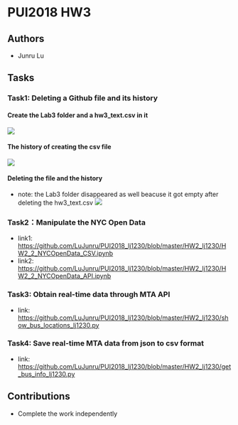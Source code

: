 # PUI2018 HW3

## Authors
- Junru Lu

## Tasks
### Task1: Deleting a Github file and its history

#### Create the Lab3 folder and a hw3_text.csv in it
![](https://github.com/LuJunru/PUI2018_lj1230/blob/master/HW2_lj1230/csv.png)

#### The history of creating the csv file
![](https://github.com/LuJunru/PUI2018_lj1230/blob/master/HW2_lj1230/history.png)

#### Deleting the file and the history
- note: the Lab3 folder disappeared as well beacuse it got empty after deleting the hw3_text.csv
![](https://github.com/LuJunru/PUI2018_lj1230/blob/master/HW2_lj1230/post-history.png)

### Task2：Manipulate the NYC Open Data
- link1: https://github.com/LuJunru/PUI2018_lj1230/blob/master/HW2_lj1230/HW2_2_NYCOpenData_CSV.ipynb
- link2: https://github.com/LuJunru/PUI2018_lj1230/blob/master/HW2_lj1230/HW2_2_NYCOpenData_API.ipynb

### Task3: Obtain real-time data through MTA API
- link: https://github.com/LuJunru/PUI2018_lj1230/blob/master/HW2_lj1230/show_bus_locations_lj1230.py

### Task4: Save real-time MTA data from json to csv format
- link: https://github.com/LuJunru/PUI2018_lj1230/blob/master/HW2_lj1230/get_bus_info_lj1230.py

## Contributions
- Complete the work independently
